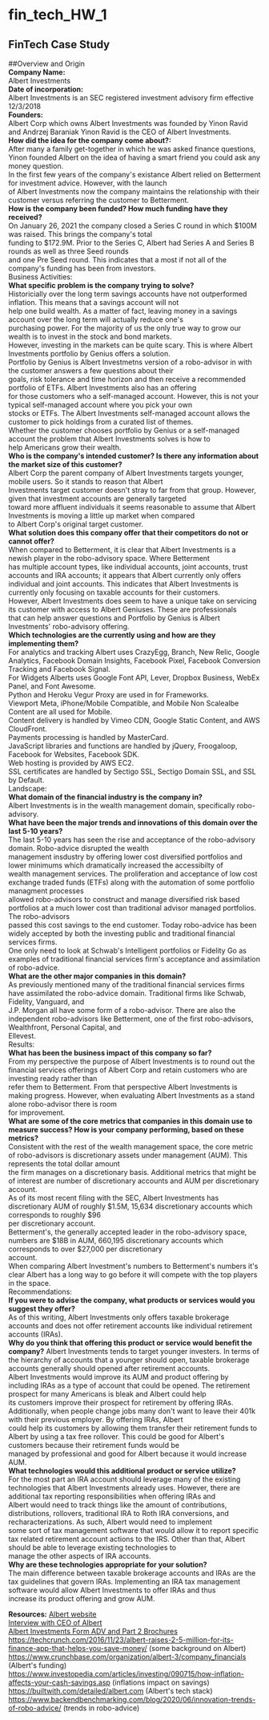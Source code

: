# fin_tech_HW_1
FinTech Case Study
---
##Overview and Origin  
**Company Name:**  
Albert Investments  
**Date of incorporation:**  
Albert Investments is an SEC registered investment advisory firm effective 12/3/2018  
**Founders:**  
Albert Corp which owns Albert Investments was founded by Yinon Ravid and Andrzej Baraniak Yinon Ravid is the CEO of Albert Investments.  
**How did the idea for the company come about?:**  
After many a family get-together in which he was asked finance questions,  
Yinon founded Albert on the idea of having a smart friend you could ask any money question.  
In the first few years of the company's existance Albert relied on Betterment for investment advice. However, with the launch  
of Albert Investments now the company maintains the relationship with their customer versus referring the customer to Betterment.  
**How is the company been funded? How much funding have they received?**  
On January 26, 2021 the company closed a Series C round in which $100M was raised. This brings the company's total  
funding to $172.9M. Prior to the Series C, Albert had Series A and Series B rounds as well as three Seed rounds  
and one Pre Seed round. This indicates that a most if not all of the company's funding has been from investors.  
Business Activities:  
**What specific problem is the company trying to solve?**  
Historicially over the long term savings accounts have not outperformed inflation. This means that a savings account will not  
help one build wealth. As a matter of fact, leaving money in a savings account over the long term will actually reduce one's  
purchasing power. For the majority of us the only true way to grow our wealth is to invest in the stock and bond markets.  
However, investing in the markets can be quite scary. This is where Albert Investments portfolio by Genius offers a solution.  
Portfolio by Genius is Albert Investmetns version of a robo-advisor in with the customer answers a few questions about their  
goals, risk tolerance and time horizon and then receive a recommended portfolio of ETFs. Albert Investments also has an offering  
for those customers who a self-managed account. However, this is not your typical self-managed account where you pick your own  
stocks or ETFs. The Albert Investments self-managed account allows the customer to pick holdings from a curated list of themes.  
Whether the customer chooses portfolio by Genius or a self-managed account the problem that Albert Investments solves is how to  
help Americans grow their wealth.  
**Who is the company's intended customer? Is there any information about the market size of this customer?**  
Albert Corp the parent company of Albert Investments targets younger, mobile users. So it stands to reason that Albert  
Investments target customer doesn't stray to far from that group. However, given that investment accounts are generally targeted  
toward more affluent individuals it seems reasonable to assume that Albert Investments is moving a little up market when compared  
to Albert Corp's original target customer.  
**What solution does this company offer that their competitors do not or cannot offer?**  
When compared to Betterment, it is clear that Albert Investments is a newish player in the robo-advisory space. Where Betterment  
has multiple account types, like individual accounts, joint accounts, trust accounts and IRA accounts; it appears that Albert currently only offers  
individual and joint accounts. This indicates that Albert Investments is currently only focusing on taxable accounts for their customers.  
However, Albert Investments does seem to have a unique take on servicing its customer with access to Albert Geniuses. These are professionals  
that can help answer questions and Portfolio by Genius is Albert Investments' robo-advisory offering.  
**Which technologies are the currently using and how are they implementing them?**  
For analytics and tracking Albert uses CrazyEgg, Branch, New Relic, Google Analytics, Facebook Domain Insights, Facebook Pixel, Facebook Conversion  
Tracking and Facebook Signal.  
For Widgets Alberts uses Google Font API, Lever, Dropbox Business, WebEx Panel, and Font Awesome.  
Python and Heroku Vegur Proxy are used in for Frameworks.  
Viewport Meta, iPhone/Mobile Compatible, and Mobile Non Scalealbe Content are all used for Mobile.  
Content delivery is handled by Vimeo CDN, Google Static Content, and AWS CloudFront.  
Payments processing is handled by MasterCard.  
JavaScript libraries and functions are handled by jQuery, Froogaloop, Facebook for Websites, Facebook SDK.  
Web hosting is provided by AWS EC2.  
SSL certificates are handled by Sectigo SSL, Sectigo Domain SSL, and SSL by Default.  
Landscape:  
**What domain of the financial industry is the company in?**  
Albert Investments is in the wealth management domain, specifically robo-advisory.  
**What have been the major trends and innovations of this domain over the last 5-10 years?**  
The last 5-10 years has seen the rise and acceptance of the robo-advisory domain. Robo-advice disrupted the wealth  
management insdustry by offering lower cost diversified portfolios and lower minimums which dramatically increased the accessibilty of  
wealth management services. The proliferation and acceptance of low cost exchange traded funds (ETFs) along with the automation of some portfolio managment processes  
allowed robo-advisors to construct and manage diversified risk based portfolios at a much lower cost than traditional advisor managed portfolios. The robo-advisors  
passed this cost savings to the end customer. Today robo-advice has been widely accepted by both the investing public and traditional financial services firms.  
One only need to look at Schwab's Intelligent portfolios or Fidelity Go as examples of traditional financial services firm's acceptance and assimilation of robo-advice.  
**What are the other major companies in this domain?**  
As previously mentioned many of the traditional financial services firms have assimilated the robo-advice domain. Traditional firms like Schwab, Fidelity, Vanguard, and  
J.P. Morgan all have some form of a robo-advisor. There are also the independent robo-advisors like Betterment, one of the first robo-advisors, Wealthfront, Personal Capital, and  
Ellevest.  
Results:  
**What has been the business impact of this company so far?**  
From my perspective the purpose of Albert Investments is to round out the financial services offerings of Albert Corp and retain customers who are investing ready rather than  
refer them to Betterment. From that perspective Albert Investments is making progress. However, when evaluating Albert Investments as a stand alone robo-advisor there is room  
for improvement.  
**What are some of the core metrics that companies in this domain use to measure success? How is your company performing, based on these metrics?**  
Consistent with the rest of the wealth management space, the core metric of robo-advisors is discretionary assets under management (AUM). This represents the total dollar amount  
the firm manages on a discretionary basis. Additional metrics that might be of interest are number of discretionary accounts and AUM per discretionary account.  
As of its most recent filing with the SEC, Albert Investments has discretionary AUM of roughly $1.5M, 15,634 discretionary accounts which corresponds to roughly $96  
per discretionary account.  
Betterment's, the generally accepted leader in the robo-advisory space, numbers are $18B in AUM, 660,195 discretionary accounts which corresponds to over $27,000 per discretionary  
account.  
When comparing Albert Investment's numbers to Betterment's numbers it's clear Albert has a long way to go before it will compete with the top players in the space.  
Recommendations:  
**If you were to advise the company, what products or services would you suggest they offer?**  
As of this writing, Albert Investments only offers taxable brokerage accounts and does not offer retirement accounts like individual retirement accounts (IRAs).  
**Why do you think that offering this product or service would benefit the company?**
Albert Investments tends to target younger investers. In terms of the hierarchy of accounts that a younger should open, taxable brokerage accounts generally should opened after retirement accounts.  
Albert Investments would improve its AUM and product offering by including IRAs as a type of account that could be opened. The retirement prospect for many Americans is bleak and Albert could help  
its customers improve their prospect for retirement by offering IRAs. Additionally, when people change jobs many don't want to leave their 401k with their previous employer. By offering IRAs, Albert  
could help its customers by allowing them transfer their retirement funds to Albert by using a tax free rollover. This could be good for Albert's customers because their retirement funds would be  
managed by professional and good for Albert because it would increase AUM.  
**What technologies would this additional product or service utilize?**  
For the most part an IRA account should leverage many of the existing technologies that Albert Investments already uses. However, there are additional tax reporting responsibilities when offering IRAs and  
Albert would need to track things like the amount of contributions, distributions, rollovers, traditional IRA to Roth IRA conversions, and recharacterizations. As such, Albert would need to implement  
some sort of tax management software that would allow it to report specific tax related retirement account actions to the IRS. Other than that, Albert should be able to leverage existing technologies to  
manage the other aspects of IRA accounts.  
**Why are these technologies appropriate for your solution?**  
The main difference between taxable brokerage accounts and IRAs are the tax guidelines that govern IRAs. Implementing an IRA tax management software would allow Albert Investments to offer IRAs and thus  
increase its product offering and grow AUM.
  
        

**Resources:**
[Albert website](https://albert.com/)  
[Interview with CEO of Albert](https://www.forbes.com/sites/maryjuetten/2020/09/01/forbes-qa-with-yinon-ravid-ceo-and-founder-of-albert/?sh=4d3593f42132)  
[Albert Investments Form ADV and Part 2 Brochures](https://adviserinfo.sec.gov/firm/summary/298006)  
https://techcrunch.com/2016/11/23/albert-raises-2-5-million-for-its-finance-app-that-helps-you-save-money/ (some background on Albert)  
https://www.crunchbase.com/organization/albert-3/company_financials (Albert's funding)  
https://www.investopedia.com/articles/investing/090715/how-inflation-affects-your-cash-savings.asp (inflations impact on savings)  
https://builtwith.com/detailed/albert.com (Albert's tech stack)  
https://www.backendbenchmarking.com/blog/2020/06/innovation-trends-of-robo-advice/ (trends in robo-advice)